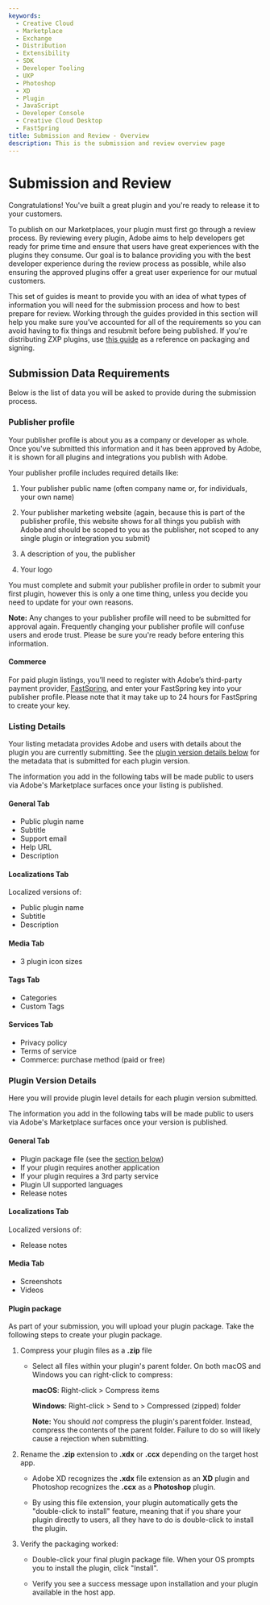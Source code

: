 ```yaml
---
keywords:
  - Creative Cloud
  - Marketplace
  - Exchange
  - Distribution
  - Extensibility
  - SDK
  - Developer Tooling
  - UXP
  - Photoshop
  - XD
  - Plugin
  - JavaScript
  - Developer Console
  - Creative Cloud Desktop
  - FastSpring
title: Submission and Review - Overview
description: This is the submission and review overview page
---
```


# Submission and Review

Congratulations! You've built a great plugin and you're ready to release it to your customers.

To publish on our Marketplaces, your plugin must first go through a review process.
By reviewing every plugin, Adobe aims to help developers get ready for prime time and ensure that users have great experiences with the plugins they consume. Our goal is to balance providing you with the best developer experience during the review process as possible, while also ensuring the approved plugins offer a great user experience for our mutual customers.

<InlineAlert slots="text" variant="info"/>

This set of guides is meant to provide you with an idea of what types of information you will need for the submission process and how to best prepare for review. Working through the guides provided in this section will help you make sure you’ve accounted for all of the requirements so you can avoid having to fix things and resubmit before being published. If you're distributing ZXP plugins, use [this guide](./packaging_signing.pdf) as a reference on packaging and signing.

## Submission Data Requirements

Below is the list of data you will be asked to provide during the submission process.

### Publisher profile

Your publisher profile is about you as a company or developer as whole. Once you've submitted this information and it has been approved by Adobe, it is shown for all plugins and integrations you publish with Adobe.

Your publisher profile includes required details like:

1. Your publisher public name (often company name or, for individuals, your own name)

2. Your publisher marketing website (again, because this is part of the publisher profile, this website shows for all things you publish with Adobe and should be scoped to you as the publisher, not scoped to any single plugin or integration you submit)

3. A description of you, the publisher

4. Your logo

<InlineAlert slots="text" variant="info"/>

You must complete and submit your publisher profile in order to submit your first plugin, however this is only a one time thing, unless you decide you need to update for your own reasons.

**Note:** Any changes to your publisher profile will need to be submitted for approval again.
Frequently changing your publisher profile will confuse users and erode trust. Please be sure you're ready before entering this information.

#### Commerce

For paid plugin listings, you’ll need to register with Adobe’s third-party payment provider, [FastSpring](https://fastspring.com/sign-up/payee-adobe/), and enter your FastSpring key into your publisher profile. Please note that it may take up to 24 hours for FastSpring to create your key.

### Listing Details

Your listing metadata provides Adobe and users with details about the plugin you are currently submitting. See the [plugin version details below](#plugin-version-details) for the metadata that is submitted for each plugin version.

The information you add in the following tabs will be made public to users via Adobe's Marketplace surfaces once your listing is published.

#### General Tab

- Public plugin name
- Subtitle
- Support email
- Help URL
- Description

#### Localizations Tab

Localized versions of:

- Public plugin name
- Subtitle
- Description

#### Media Tab

- 3 plugin icon sizes

#### Tags Tab

- Categories
- Custom Tags

#### Services Tab

- Privacy policy
- Terms of service
- Commerce: purchase method (paid or free)

### Plugin Version Details

Here you will provide plugin level details for each plugin version submitted.

The information you add in the following tabs will be made public to users via Adobe's Marketplace surfaces once your version is published.

#### General Tab

- Plugin package file (see the [section below](#plugin-package))
- If your plugin requires another application
- If your plugin requires a 3rd party service
- Plugin UI supported languages
- Release notes

#### Localizations Tab

Localized versions of:

- Release notes

#### Media Tab

- Screenshots
- Videos

#### Plugin package

As part of your submission, you will upload your plugin package. Take the following steps to create your plugin package.

1. Compress your plugin files as a **.zip** file

   - Select all files within your plugin's parent folder. On both macOS and Windows you can right-click to compress:

     **macOS**:
     Right-click > Compress items

     **Windows**:
     Right-click > Send to > Compressed (zipped) folder

     **Note:** You should _not_ compress the plugin's parent folder. Instead, compress the contents of the parent folder. Failure to do so will likely cause a rejection when submitting.

2. Rename the **.zip** extension to **.xdx** or **.ccx** depending on the target host app.

   - Adobe XD recognizes the **.xdx** file extension as an **XD** plugin and Photoshop recognizes the **.ccx** as a **Photoshop** plugin.

   - By using this file extension, your plugin automatically gets the "double-click to install" feature, meaning that if you share your plugin directly to users, all they have to do is double-click to install the plugin.

3. Verify the packaging worked:

   - Double-click your final plugin package file. When your OS prompts you to install the plugin, click "Install".

   - Verify you see a success message upon installation and your plugin available in the host app.

<!-- **Note:** If you plan to distribute via the XD plugin manager, your .zip file must be less than 25MB in size and contain fewer than 3,000 files. You'll only be able to submit for review if your file is under these limits. -->

<!-- <InlineAlert slots="text" variant="warning"/> -->

<!-- The package extension will differ depending on which host platform you're building for:

- **Photoshop**: requires a plugin package with an **.ccx** extension
- **XD**: requires a plugin package with an **.xdx** extension -->

